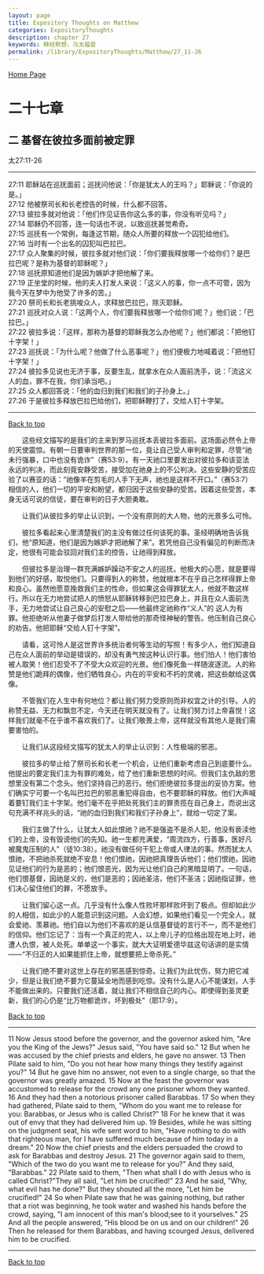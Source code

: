 ```yaml
---
layout: page
title: Expository Thoughts on Matthew
categories: ExpositoryThoughts
description: chapter 27
keywords: 释经默想，马太福音
permalink: /library/ExpositoryThoughts/Matthew/27_11-26
---
```

[ Home Page ]({{site.baseurl}}/index) <br>

<a name="0"></a>
# 二十七章 

## 二 基督在彼拉多面前被定罪

太27:11-26

***

27:11 耶稣站在巡抚面前；巡抚问他说：「你是犹太人的王吗？」耶稣说：「你说的是。」<br>
27:12 他被祭司长和长老控告的时候，什么都不回答。<br>
27:13 彼拉多就对他说：「他们作见证告你这么多的事，你没有听见吗？」<br>
27:14 耶稣仍不回答，连一句话也不说，以致巡抚甚觉希奇。<br>
27:15 巡抚有一个常例，每逢这节期，随众人所要的释放一个囚犯给他们。<br>
27:16 当时有一个出名的囚犯叫巴拉巴。<br>
27:17 众人聚集的时候，彼拉多就对他们说：「你们要我释放哪一个给你们？是巴拉巴呢？是称为基督的耶稣呢？」<br>
27:18 巡抚原知道他们是因为嫉妒才把他解了来。<br>
27:19 正坐堂的时候，他的夫人打发人来说：「这义人的事，你一点不可管，因为我今天在梦中为他受了许多的苦。」<br>
27:20 祭司长和长老挑唆众人，求释放巴拉巴，除灭耶稣。<br>
27:21 巡抚对众人说：「这两个人，你们要我释放哪一个给你们呢？」他们说：「巴拉巴。」<br>
27:22 彼拉多说：「这样，那称为基督的耶稣我怎么办他呢？」他们都说：「把他钉十字架！」<br>
27:23 巡抚说：「为什么呢？他做了什么恶事呢？」他们便极力地喊着说：「把他钉十字架！」<br>
27:24 彼拉多见说也无济于事，反要生乱，就拿水在众人面前洗手，说：「流这义人的血，罪不在我，你们承当吧。」<br>
27:25 众人都回答说：「他的血归到我们和我们的子孙身上。」<br>
27:26 于是彼拉多释放巴拉巴给他们，把耶稣鞭打了，交给人钉十字架。<br>

***

[Back to top](#0)

&emsp;&emsp;这些经文描写的是我们的主来到罗马巡抚本丢彼拉多面前。这场面必然令上帝的天使震惊。有朝一日要审判世界的那一位，竟让自己受人审判和定罪，尽管“祂未行强暴，口中也没有诡诈”（赛53:9）。有一天祂口里要发出对彼拉多和该亚法永远的判决，而此刻竟安静受苦，接受加在祂身上的不公判决。这些安静的受苦应验了以赛亚的话：“祂像羊在剪毛的人手下无声，祂也是这样不开口。”（赛53:7）相信的人，他们一切的平安和盼望，都归因于这些安静的受苦。因着这些受苦，本身无话可说的信徒，要在审判的日子大胆勇敢。

&emsp;&emsp;让我们从彼拉多的举止认识到，一个没有原则的大人物，他的光景多么可怜。

&emsp;&emsp;彼拉多看起来心里清楚我们的主没有做过任何该死的事。圣经明确地告诉我们，他“原知道，他们是因为嫉妒才把祂解了来”。若凭他自己没有偏见的判断而决定，他很有可能会驳回对我们主的控告，让祂得到释放。

&emsp;&emsp;但彼拉多是治理一群充满嫉妒躁动不安之人的巡抚。他极大的心愿，就是要得到他们的好感，取悦他们。只要得到人的称赞，他就根本不在乎自己怎样得罪上帝和良心。虽然他愿意挽救我们主的性命，但如果这会得罪犹太人，他就不敢这样行。所以在无力地尝试把人的愤怒从耶稣转移到巴拉巴身上，并且在众人面前洗手，无力地尝试让自己良心的安慰之后——他最终定祂称作“义人”的 这人为有罪。他拒绝听从他妻子做梦后打发人带给他的那奇怪神秘的警告。他压制自己良心的劝告。他把耶稣“交给人钉十字架”。

&emsp;&emsp;请看，这可怜人是这世界许多统治者何等生动的写照！有多少人，他们知道自己在众人面前的举动是错误的，却没有勇气按这种认识行事。他们怕人！他们害怕被人取笑！他们忍受不了不受大众欢迎的光景。他们像死鱼一样随波逐流。人的称赞是他们跪拜的偶像，他们牺牲良心，内在的平安和不朽的灵魂，把这些献给这偶像。

&emsp;&emsp;不管我们在人生中有何地位？都让我们努力受原则而非权宜之计的引导。人的称赞无益、无力和飘忽不定，今天还在明天就没有了。让我们努力讨上帝喜悦！这样我们就毫不在乎谁不喜欢我们了。让我们敬畏上帝，这样就没有其他人是我们需要害怕的。

&emsp;&emsp;让我们从这段经文描写的犹太人的举止认识到：人性极端的邪恶。

&emsp;&emsp;彼拉多的举止给了祭司长和长老一个机会，让他们重新考虑自己到底要什么。他提出的要定我们主为有罪的难处，给了他们重新思想的时间。但我们主仇敌的思想里没有第二个念头。他们坚持自己的恶行。他们拒绝彼拉多提出的妥协方案。他们确实宁可要一个名叫巴拉巴的邪恶重犯得自由，也不要耶稣的释放。他们大声喊着要钉我们主十字架。他们毫不在乎把处死我们主的罪责揽在自己身上，而说出这句充满不祥兆头的话，“祂的血归到我们和我们子孙身上”，就给一切定了案。

&emsp;&emsp;我们主做了什么，让犹太人如此恨祂？祂不是强盗不是杀人犯，他没有亵渎他们的上帝，没有毁谤他们的先知。祂一生都充满爱，“周流四方，行善事，医好凡被魔鬼压制的人”（徒10:38）。祂没有做任何干犯上帝或人律法的事。然而犹太人恨祂，不把祂杀死就绝不安息！他们恨祂，因祂把真理告诉他们；他们恨祂，因祂见证他们的行为是恶的；他们恨恶光，因为光让他们自己的黑暗显明了。一句话，他们恨基督，因祂是义的，他们是恶的；因祂圣洁，他们不圣洁；因祂指证罪，他们决心留住他们的罪，不愿放手。

&emsp;&emsp;让我们留心这一点。几乎没有什么像人性败坏那样败坏到了极点。但却如此少的人相信，如此少的人能意识到这问题。人会幻想，如果他们看见一个完全人，就会爱祂、羡慕祂。他们自以为他们不喜欢的是认信基督徒的言行不一，而不是他们的信仰。他们忘记了：当有一个真正的完人，以上帝儿子的位格出现在地上时，祂遭人仇恨，被人处死。单单这一个事实，就大大证明爱德华兹这句话讲的是实情——“不归正的人如果能抓住上帝，就想要把上帝杀死。”

&emsp;&emsp;让我们绝不要对这世上存在的邪恶感到惊奇。让我们为此忧伤，努力把它减少，但是让我们绝不要为它蔓延全地而感到吃惊。没有什么是人心不能谋划，人手不能做出来的。只要我们还活着，就让我们不相信自己的内心。即使得到圣灵更新，我们的心仍是“比万物都诡诈，坏到极处”（耶17:9）。

[Back to top](#0)

***

11 Now Jesus stood before the governor, and the governor asked him, "Are you the King of the Jews?" Jesus said, "You have said so." 12 But when he was accused by the chief priests and elders, he gave no answer. 13 Then Pilate said to him, "Do you not hear how many things they testify against you?" 14 But he gave him no answer, not even to a single charge, so that the governor was greatly amazed. 15 Now at the feast the governor was accustomed to release for the crowd any one prisoner whom they wanted. 16 And they had then a notorious prisoner called Barabbas. 17 So when they had gathered, Pilate said to them, "Whom do you want me to release for you: Barabbas, or Jesus who is called Christ?" 18 For he knew that it was out of envy that they had delivered him up. 19 Besides, while he was sitting on the judgment seat, his wife sent word to him, "Have nothing to do with that righteous man, for I have suffered much because of him today in a dream." 20 Now the chief priests and the elders persuaded the crowd to ask for Barabbas and destroy Jesus. 21 The governor again said to them, "Which of the two do you want me to release for you?" And they said, "Barabbas." 22 Pilate said to them, "Then what shall I do with Jesus who is called Christ?"They all said, "Let him be crucified!" 23 And he said, "Why, what evil has he done?" But they shouted all the more, "Let him be crucified!" 24 So when Pilate saw that he was gaining nothing, but rather that a riot was beginning, he took water and washed his hands before the crowd, saying, "I am innocent of this man's blood;see to it yourselves." 25 And all the people answered, "His blood be on us and on our children!" 26 Then he released for them Barabbas, and having scourged Jesus, delivered him to be crucified.

***

[Back to top](#0)
